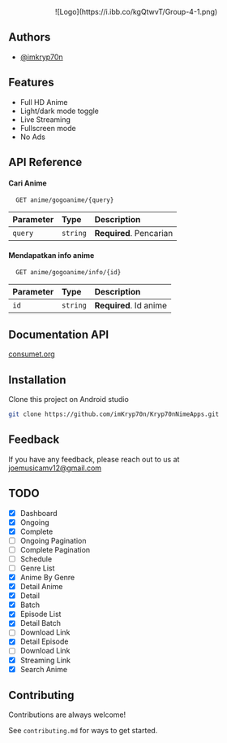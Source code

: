 <p align="center">
![Logo](https://i.ibb.co/kgQtwvT/Group-4-1.png)
</p>


## Authors

- [@imkryp70n](https://www.github.com/imkryp70n)


## Features
- Full HD Anime
- Light/dark mode toggle
- Live Streaming
- Fullscreen mode
- No Ads


## API Reference

#### Cari Anime

```http
  GET anime/gogoanime/{query}
```

| Parameter | Type     | Description                |
| :-------- | :------- | :------------------------- |
| `query` | `string` | **Required**. Pencarian |

#### Mendapatkan info anime

```http
  GET anime/gogoanime/info/{id}
```

| Parameter | Type     | Description                       |
| :-------- | :------- | :-------------------------------- |
| `id`      | `string` | **Required**. Id anime |




## Documentation API

[consumet.org](https://docs.consumet.org/#tag/gogoanime)


## Installation

Clone this project on Android studio
```bash
git clone https://github.com/imKryp70n/Kryp70nNimeApps.git
```
    
## Feedback

If you have any feedback, please reach out to us at joemusicamv12@gmail.com


## TODO
- [x]   Dashboard
  - [x]   Ongoing
  - [x]   Complete
- [ ]   Ongoing Pagination
- [ ]   Complete Pagination
- [ ]   Schedule
- [ ]   Genre List
  - [x]   Anime By Genre
- [x]   Detail Anime
  - [x]   Detail
  - [x]   Batch
  - [x] Episode List
- [x]   Detail Batch
  - [ ]   Download Link
- [x]   Detail Episode
  - [ ]   Download Link
  - [x]   Streaming Link
- [x]   Search Anime
## Contributing

Contributions are always welcome!

See `contributing.md` for ways to get started.
